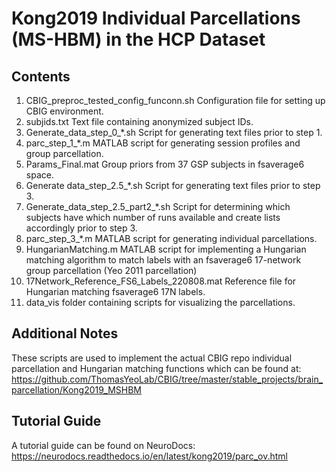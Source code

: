 # Kong2019 Individual Parcellations (MS-HBM) in the HCP Dataset

## Contents
1. CBIG_preproc_tested_config_funconn.sh Configuration file for setting up CBIG environment.
2. subjids.txt Text file containing anonymized subject IDs.
3. Generate_data_step_0_*.sh Script for generating text files prior to step 1.
4. parc_step_1_*.m MATLAB script for generating session profiles and group parcellation.
5. Params_Final.mat Group priors from 37 GSP subjects in fsaverage6 space.
6. Generate data_step_2.5_*.sh Script for generating text files prior to step 3.
7. Generate_data_step_2.5_part2_*.sh Script for determining which subjects have which number of runs available and create lists accordingly prior to step 3.
8. parc_step_3_*.m MATLAB script for generating individual parcellations.
9. HungarianMatching.m MATLAB script for implementing a Hungarian matching algorithm to match labels with an fsaverage6 17-network group parcellation (Yeo 2011 parcellation)
10. 17Network_Reference_FS6_Labels_220808.mat Reference file for Hungarian matching fsaverage6 17N labels.
11. data_vis folder containing scripts for visualizing the parcellations.

## Additional Notes
These scripts are used to implement the actual CBIG repo individual parcellation and Hungarian matching functions which can be found at: https://github.com/ThomasYeoLab/CBIG/tree/master/stable_projects/brain_parcellation/Kong2019_MSHBM

## Tutorial Guide
A tutorial guide can be found on NeuroDocs: https://neurodocs.readthedocs.io/en/latest/kong2019/parc_ov.html
